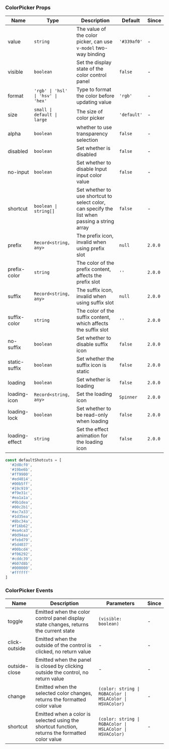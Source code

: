 ### ColorPicker Props

| Name           | Type                               | Description                                                                                   | Default     | Since   |
| -------------- | ---------------------------------- | --------------------------------------------------------------------------------------------- | ----------- | ------- |
| value          | `string`                           | The value of the color picker, can use `v-model` two-way binding                              | `'#339af0'` | -       |
| visible        | `boolean`                          | Set the display state of the color control panel                                              | `false`     | -       |
| format         | `'rgb' \| 'hsl' \| 'hsv' \| 'hex'` | Type to format the color before updating value                                                | `'rgb'`     | -       |
| size           | `small \| default \| large`        | The size of color picker                                                                      | `'default'` | -       |
| alpha          | `boolean`                          | whether to use transparency selection                                                         | `false`     | -       |
| disabled       | `boolean`                          | Set whether is disabled                                                                       | `false`     | -       |
| no-input       | `boolean`                          | Set whether to disable Input input color value                                                | `false`     | -       |
| shortcut       | `boolean \| string[]`              | Set whether to use shortcut to select color, can specify the list when passing a string array | `false`     | -       |
| prefix         | `Record<string, any>`              | The prefix icon, invalid when using prefix slot                                               | `null`      | `2.0.0` |
| prefix-color   | `string`                           | The color of the prefix content, affects the prefix slot                                      | `''`        | `2.0.0` |
| suffix         | `Record<string, any>`              | The suffix icon, invalid when using suffix slot                                               | `null`      | `2.0.0` |
| suffix-color   | `string`                           | The color of the suffix content, which affects the suffix slot                                | `''`        | `2.0.0` |
| no-suffix      | `boolean`                          | Set whether to disable suffix icon                                                            | `false`     | `2.0.0` |
| static-suffix  | `boolean`                          | Set whether the suffix icon is static                                                         | `false`     | `2.0.0` |
| loading        | `boolean`                          | Set whether is loading                                                                        | `false`     | `2.0.0` |
| loading-icon   | `Record<string, any>`              | Set the loading icon                                                                          | `Spinner`   | `2.0.0` |
| loading-lock   | `boolean`                          | Set whether to be read-only when loading                                                      | `false`     | `2.0.0` |
| loading-effect | `string`                           | Set the effect animation for the loading icon                                                 | `false`     | `2.0.0` |

```js
const defaultShotcuts = [
  '#2d8cf0',
  '#19be6b',
  '#ff9900',
  '#ed4014',
  '#00b5ff',
  '#19c919',
  '#f9e31c',
  '#ea1a1a',
  '#9b1dea',
  '#00c2b1',
  '#ac7a33',
  '#1d35ea',
  '#8bc34a',
  '#f16b62',
  '#ea4ca3',
  '#0d94aa',
  '#febd79',
  '#5d4037',
  '#00bcd4',
  '#f06292',
  '#cddc39',
  '#607d8b',
  '#000000',
  '#ffffff'
]
```

### ColorPicker Events

| Name          | Description                                                                                     | Parameters                                               | Since |
| ------------- | ----------------------------------------------------------------------------------------------- | -------------------------------------------------------- | ----- |
| toggle        | Emitted when the color control panel display state changes, returns the current state           | `(visible: boolean)`                                     | -     |
| click-outside | Emitted when the outside of the control is clicked, no return value                             | -                                                        | -     |
| outside-close | Emitted when the panel is closed by clicking outside the control, no return value               | -                                                        | -     |
| change        | Emitted when the selected color changes, returns the formatted color value                      | `(color: string \| RGBAColor \| HSLAColor \| HSVAColor)` | -     |
| shortcut      | Emitted when a color is selected using the shortcut function, returns the formatted color value | `(color: string \| RGBAColor \| HSLAColor \| HSVAColor)` | -     |
